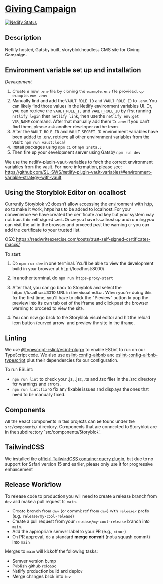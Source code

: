 # [Giving Campaign](https://github.com/SU-SWS/ood-giving-campaign)

[![Netlify Status](https://api.netlify.com/api/v1/badges/738e5599-7329-41a1-8429-82f8540636d9/deploy-status?branch=dev)](https://app.netlify.com/sites/giving-campaign/deploys)

Description
---

Netlify hosted, Gatsby built, storyblok headless CMS site for Giving Campaign.

Environment variable set up and installation
---

_Development_

1. Create a new `.env` file by cloning the `example.env` file provided:
`cp example.env .env`
2. Manually find and add the `VAULT_ROLE_ID` and `VAULT_ROLE_ID` to `.env`. You can likely find those values in the Netlify environment variables UI.
Or, you can retrieve the `VAULT_ROLE_ID` and `VAULT_ROLE_ID` by first running `netlify login` then `netlify link`, then use the `netlify env:get VAR_NAME` command. After that manually add them to `.env`
If you can't find them, please ask another developer on the team.
3. After the `VAULT_ROLE_ID` and `VAULT_SECRET_ID` environment variables have been added to .env, retrieve all other environment variables from the vault:
`npm run vault:local`
4. Install packages using `npm ci` or `npm install`
5. Then fire up your development server using Gatsby
`npm run dev`

We use the netlify-plugin-vault-variables to fetch the correct environment variables from the vault. For more information, please see:
https://github.com/SU-SWS/netlify-plugin-vault-variables/#environment-variable-strategy-with-vault

Using the Storyblok Editor on localhost
---

Currently Storyblok v2 doesn't allow accessing the environment with http, so to make it work, https has to be added to localhost. For your convenience we have created the certificate and key but your system may not trust this self signed cert. Once you have localhost up and running you can visit the url in the browser and proceed past the warning or you can add the certificate to your trusted list.

OSX:
https://readwriteexercise.com/posts/trust-self-signed-certificates-macos/

To start:

1. Do `npm run dev` in one terminal. You'll be able to view the development build in your browser at http://localhost:8000/

2. In another terminal, do `npm run https-proxy-start`

3. After that, you can go back to Storyblok and select the https://localhost:3010 URL in the visual editor. When you're doing this for the first time, you'll have to click the "Preview" button to pop the preview into its own tab out of the iframe and click past the browser warning to proceed to view the site.

4. You can now go back to the Storyblok visual editor and hit the reload icon button (curved arrow) and preview the site in the iframe.

Linting
---

We use [@typescript-eslint/eslint-plugin](https://github.com/typescript-eslint/typescript-eslint) to enable ESLint to run on our TypeScript code. We also use [eslint-config-airbnb](https://www.npmjs.com/package/eslint-config-airbnb) and [eslint-config-airbnb-typescript](https://www.npmjs.com/package/eslint-config-airbnb-typescript) plus their dependencies for our configuration.

To run ESLint:
- `npm run lint` to check your .js, .jsx, .ts and .tsx files in the /src directory for warnings and errors.
- `npm run lint:fix` to fix any fixable issues and displays the ones that need to be manually fixed.

Components
---

All the React components in this projects can be found under the `src/components/` directory. Components that are connected to Storyblok are in the subdirectory `src/components/Storyblok'.

TailwindCSS
---

We installed the [official TailwindCSS container query plugin](https://github.com/tailwindlabs/tailwindcss-container-queries), but due to no support for Safari version 15 and earlier, please only use it for progressive enhancement.

Release Workflow
---

To release code to production you will need to create a release branch from `dev` and make a pull request to `main`.

- Create branch from `dev` (or commit ref from `dev`) with `release/` prefix (e.g. `release/my-cool-release`)
- Create a pull request from your `release/my-cool-release` branch into `main`.
- Add the appropriate semver label to your PR (e.g., `minor`)
- On PR approval, do a standard **merge commit** (not a squash commit) into `main`

Merges to `main` will kickoff the following tasks:
- Semver version bump
- Publish github release
- Netlify production build and deploy
- Merge changes back into `dev`
